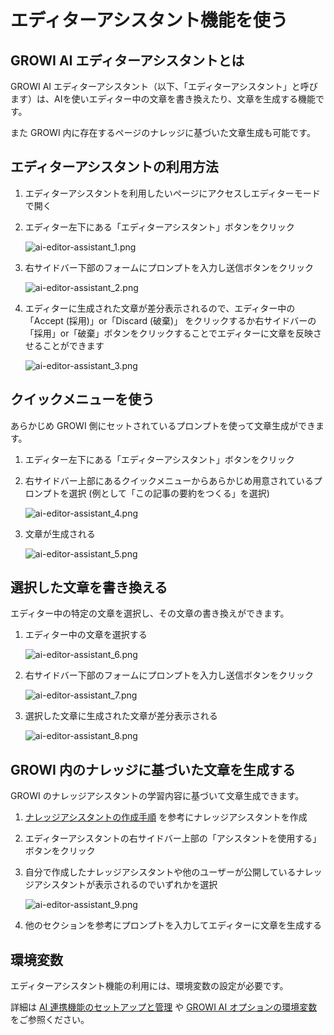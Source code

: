 # エディターアシスタント機能を使う

## GROWI AI エディターアシスタントとは

GROWI AI エディターアシスタント（以下、「エディターアシスタント」と呼びます）は、AIを使いエディター中の文章を書き換えたり、文章を生成する機能です。

また GROWI 内に存在するページのナレッジに基づいた文章生成も可能です。

## エディターアシスタントの利用方法

1. エディターアシスタントを利用したいページにアクセスしエディターモードで開く
1. エディター左下にある「エディターアシスタント」ボタンをクリック

    <img :src="$withBase('/assets/images/ja/ai-editor-assistant_1.png')" alt="ai-editor-assistant_1.png" class="border">

1. 右サイドバー下部のフォームにプロンプトを入力し送信ボタンをクリック

    <img :src="$withBase('/assets/images/ja/ai-editor-assistant_2.png')" alt="ai-editor-assistant_2.png" class="border">

1. エディターに生成された文章が差分表示されるので、エディター中の「Accept (採用)」or「Discard (破棄)」 をクリックするか右サイドバーの「採用」or「破棄」ボタンをクリックすることでエディターに文章を反映させることができます

    <img :src="$withBase('/assets/images/ja/ai-editor-assistant_3.png')" alt="ai-editor-assistant_3.png" class="border">


## クイックメニューを使う

あらかじめ GROWI 側にセットされているプロンプトを使って文章生成ができます。

1. エディター左下にある「エディターアシスタント」ボタンをクリック
1. 右サイドバー上部にあるクイックメニューからあらかじめ用意されているプロンプトを選択 (例として「この記事の要約をつくる」を選択)

    <img :src="$withBase('/assets/images/ja/ai-editor-assistant_4.png')" alt="ai-editor-assistant_4.png" class="border">

1. 文章が生成される

    <img :src="$withBase('/assets/images/ja/ai-editor-assistant_5.png')" alt="ai-editor-assistant_5.png" class="border">


## 選択した文章を書き換える

エディター中の特定の文章を選択し、その文章の書き換えができます。

1. エディター中の文章を選択する

    <img :src="$withBase('/assets/images/ja/ai-editor-assistant_6.png')" alt="ai-editor-assistant_6.png" class="border">

1. 右サイドバー下部のフォームにプロンプトを入力し送信ボタンをクリック

    <img :src="$withBase('/assets/images/ja/ai-editor-assistant_7.png')" alt="ai-editor-assistant_7.png" class="border">

1. 選択した文章に生成された文章が差分表示される

    <img :src="$withBase('/assets/images/ja/ai-editor-assistant_8.png')" alt="ai-editor-assistant_8.png" class="border">


## GROWI 内のナレッジに基づいた文章を生成する

GROWI のナレッジアシスタントの学習内容に基づいて文章生成できます。

1. [ナレッジアシスタントの作成手順](/ja/guide/features/ai-knowledge-assistant.html#ナレッジアシスタントの作成手順) を参考にナレッジアシスタントを作成
1. エディターアシスタントの右サイドバー上部の「アシスタントを使用する」ボタンをクリック
1. 自分で作成したナレッジアシスタントや他のユーザーが公開しているナレッジアシスタントが表示されるのでいずれかを選択

     <img :src="$withBase('/assets/images/ja/ai-editor-assistant_9.png')" alt="ai-editor-assistant_9.png" class="border">

1. 他のセクションを参考にプロンプトを入力してエディターに文章を生成する


<ContextualBlock context="docs-growi-org">

## 環境変数

エディターアシスタント機能の利用には、環境変数の設定が必要です。

詳細は [AI 連携機能のセットアップと管理](/ja/admin-guide/management-cookbook/setup-ai.html) や [GROWI AI オプションの環境変数](/ja/admin-guide/admin-cookbook/env-vars.html)をご参照ください。

</ContextualBlock>
